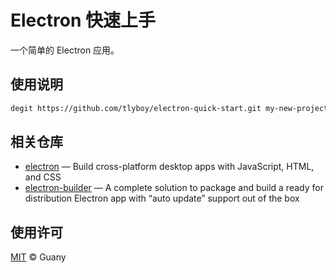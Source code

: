 # Electron 快速上手

一个简单的 Electron 应用。

## 使用说明

```bash
degit https://github.com/tlyboy/electron-quick-start.git my-new-project
```

## 相关仓库

- [electron](https://github.com/electron/electron) — Build cross-platform desktop apps with JavaScript, HTML, and CSS
- [electron-builder](https://github.com/electron-userland/electron-builder) — A complete solution to package and build a ready for distribution Electron app with “auto update” support out of the box

## 使用许可

[MIT](https://opensource.org/licenses/MIT) © Guany
